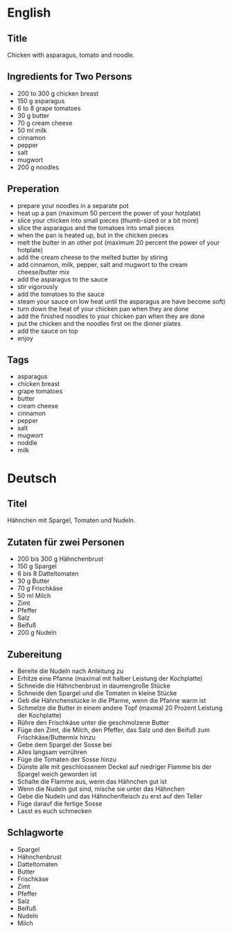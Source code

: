 # English

## Title

Chicken with asparagus, tomato and noodle.

## Ingredients for Two Persons

* 200 to 300 g chicken breast
* 150 g asparagus
* 6 to 8 grape tomatoes
* 30 g butter
* 70 g cream cheese
* 50 ml milk
* cinnamon
* pepper
* salt
* mugwort 
* 200 g noodles

## Preperation

* prepare your noodles in a separate pot
* heat up a pan (maximum 50 percent the power of your hotplate)
* slice your chicken into small pieces (thumb-sized or a bit more)
* slice the asparagus and the tomatoes into small pieces
* when the pan is heated up, but in the chicken pieces
* melt the butter in an other pot (maximum 20 percent the power of your hotplate)
* add the cream cheese to the melted butter by stiring
* add cinnamon, milk, pepper, salt and mugwort to the cream cheese/butter mix
* add the asparagus to the sauce
* stir vigorously
* add the tomatoes to the sauce
* steam your sauce on low heat until the asparagus are have become soft)
* turn down the heat of your chicken pan when they are done
* add the finished noodles to your chicken pan when they are done
* put the chicken and the noodles first on the dinner plates
* add the sauce on top
* enjoy

## Tags

* asparagus
* chicken breast
* grape tomatoes
* butter
* cream cheese
* cinnamon
* pepper
* salt
* mugwort
* noddle
* milk

# Deutsch

## Titel

Hähnchen mit Spargel, Tomaten und Nudeln.

## Zutaten für zwei Personen

* 200 bis 300 g Hähnchenbrust
* 150 g Spargel
* 6 bis 8 Datteltomaten
* 30 g Butter
* 70 g Frischkäse
* 50 ml Milch
* Zimt
* Pfeffer
* Salz
* Beifuß
* 200 g Nudeln

## Zubereitung

* Bereite die Nudeln nach Anleitung zu
* Erhitze eine Pfanne (maximal mit halber Leistung der Kochplatte)
* Schneide die Hähnchenbrust in daumengroße Stücke
* Schneide den Spargel und die Tomaten in kleine Stücke
* Geb die Hähnchenstücke in die Pfanne, wenn die Pfanne warm ist
* Schmelze die Butter in einem andere Topf (maxmal 20 Prozent Leistung der Kochplatte)
* Rühre den Frischkäse unter die geschmolzene Butter
* Füge den Zimt, die Milch, den Pfeffer, das Salz und den Beifuß zum Frischkäse/Buttermix hinzu
* Gebe dem Spargel der Sosse bei
* Alles langsam verrühren
* Füge die Tomaten der Sosse hinzu
* Dünste alle mit geschlossenem Deckel auf niedriger Flamme bis der Spargel weich geworden ist
* Schalte die Flamme aus, wenn das Hähnchen gut ist
* Wenn die Nudeln gut sind, mische sie unter das Hähnchen
* Gebe die Nudeln und das Hähnchenfleisch zu erst auf den Teller
* Füge darauf die fertige Sosse
* Lasst es euch schmecken

## Schlagworte

* Spargel
* Hähnchenbrust
* Datteltomaten
* Butter
* Frischkäse
* Zimt
* Pfeffer
* Salz
* Beifuß
* Nudeln
* Milch
